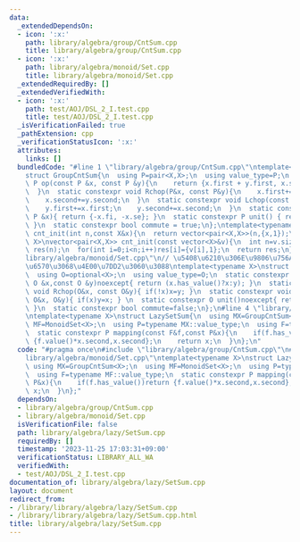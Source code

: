 ```yaml
---
data:
  _extendedDependsOn:
  - icon: ':x:'
    path: library/algebra/group/CntSum.cpp
    title: library/algebra/group/CntSum.cpp
  - icon: ':x:'
    path: library/algebra/monoid/Set.cpp
    title: library/algebra/monoid/Set.cpp
  _extendedRequiredBy: []
  _extendedVerifiedWith:
  - icon: ':x:'
    path: test/AOJ/DSL_2_I.test.cpp
    title: test/AOJ/DSL_2_I.test.cpp
  _isVerificationFailed: true
  _pathExtension: cpp
  _verificationStatusIcon: ':x:'
  attributes:
    links: []
  bundledCode: "#line 1 \"library/algebra/group/CntSum.cpp\"\ntemplate<typename X>\n\
    struct GroupCntSum{\n  using P=pair<X,X>;\n  using value_type=P;\n  static constexpr\
    \ P op(const P &x, const P &y){\n    return {x.first + y.first, x.second + y.second};\n\
    \  }\n  static constexpr void Rchop(P&x, const P&y){\n    x.first+=y.first;\n\
    \    x.second+=y.second;\n  }\n  static constexpr void Lchop(const P&x, P&y){\n\
    \    y.first+=x.first;\n    y.second+=x.second;\n  }\n  static constexpr P inverse(const\
    \ P &x){ return {-x.fi, -x.se}; }\n  static constexpr P unit() { return {0, 0};\
    \ }\n  static constexpr bool commute = true;\n};\ntemplate<typename X>\nvector<pair<X,X>>\
    \ cnt_init(int n,const X&x){\n  return vector<pair<X,X>>(n,{x,1});\n}\ntemplate<typename\
    \ X>\nvector<pair<X,X>> cnt_init(const vector<X>&v){\n  int n=v.size();\n  vector<pair<X,X>>\
    \ res(n);\n  for(int i=0;i<n;i++)res[i]={v[i],1};\n  return res;\n}\n#line 2 \"\
    library/algebra/monoid/Set.cpp\"\n// \u5408\u6210\u306E\u9806\u756A\u306F\u95A2\
    \u6570\u3068\u4E00\u7DD2\u3060\u3088\ntemplate<typename X>\nstruct MonoidSet{\n\
    \  using O=optional<X>;\n  using value_type=O;\n  static constexpr O op(const\
    \ O &x,const O &y)noexcept{ return (x.has_value()?x:y); }\n  static constexpr\
    \ void Rchop(O&x, const O&y){ if(!x)x=y; }\n  static constexpr void Lchop(const\
    \ O&x, O&y){ if(x)y=x; } \n  static constexpr O unit()noexcept{ return nullopt;\
    \ }\n  static constexpr bool commute=false;\n};\n#line 4 \"library/algebra/lazy/SetSum.cpp\"\
    \ntemplate<typename X>\nstruct LazySetSum{\n  using MX=GroupCntSum<X>;\n  using\
    \ MF=MonoidSet<X>;\n  using P=typename MX::value_type;\n  using F=typename MF::value_type;\n\
    \  static constexpr P mapping(const F&f,const P&x){\n    if(f.has_value())return\
    \ {f.value()*x.second,x.second};\n    return x;\n  }\n};\n"
  code: "#pragma once\n#include \"library/algebra/group/CntSum.cpp\"\n#include \"\
    library/algebra/monoid/Set.cpp\"\ntemplate<typename X>\nstruct LazySetSum{\n \
    \ using MX=GroupCntSum<X>;\n  using MF=MonoidSet<X>;\n  using P=typename MX::value_type;\n\
    \  using F=typename MF::value_type;\n  static constexpr P mapping(const F&f,const\
    \ P&x){\n    if(f.has_value())return {f.value()*x.second,x.second};\n    return\
    \ x;\n  }\n};"
  dependsOn:
  - library/algebra/group/CntSum.cpp
  - library/algebra/monoid/Set.cpp
  isVerificationFile: false
  path: library/algebra/lazy/SetSum.cpp
  requiredBy: []
  timestamp: '2023-11-25 17:03:31+09:00'
  verificationStatus: LIBRARY_ALL_WA
  verifiedWith:
  - test/AOJ/DSL_2_I.test.cpp
documentation_of: library/algebra/lazy/SetSum.cpp
layout: document
redirect_from:
- /library/library/algebra/lazy/SetSum.cpp
- /library/library/algebra/lazy/SetSum.cpp.html
title: library/algebra/lazy/SetSum.cpp
---
```

